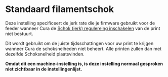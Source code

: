 Standaard filamentschok
====
Deze instelling specificeert de jerk rate die je firmware gebruikt voor de feeder wanneer Cura de [Schok (jerk) regulereing inschakelen](../speed/jerk_enabled.md) van de print niet bestuurt.

Dit wordt gebruikt om de juiste tijdsschattingen voor uw print te krijgen wanneer Cura de schoksnelheden niet beheert. Alle printen zullen dan met dezelfde Schoksnelheid plaatsvinden.

**Omdat dit een machine-instelling is, is deze instelling normaal gesproken niet zichtbaar in de instellingenlijst.**